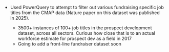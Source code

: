 * Used PowerQuery to attempt to filter out various fundraising specific job titles from the CMAP data (Nature paper on this dataset was published in 2025).

  - 3500+ instances of 100+ job titles in the prospect development dataset, across all sectors. Curious how close that is to an actual workforce estimate for prospect dev as a field in 2017
  - Going to add a front-line fundraiser dataset soon

